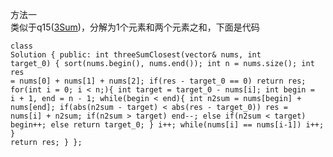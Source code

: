 方法一  
类似于q15([3Sum](https://leetcode.com/problems/3sum/description/))，分解为1个元素和两个元素之和，下面是代码<pre><code>class Solution {
public:
    int threeSumClosest(vector<int>& nums, int target_0) {
        sort(nums.begin(), nums.end());
        int n = nums.size();
        int res = nums[0] + nums[1] + nums[2];
        if(res - target_0 == 0) return res;
        for(int i = 0; i < n;){
            int target = target_0 - nums[i];
            int begin = i + 1, end = n - 1;
            while(begin < end){
                int n2sum = nums[begin] + nums[end];
                if(abs(n2sum - target) < abs(res - target_0))
                    res = nums[i] + n2sum;
                if(n2sum > target) end--;
                else if(n2sum < target) begin++;
                else return target_0;
            }
            i++;
            while(nums[i] == nums[i-1]) i++;
        }
        return res;
    }
};</code></pre>